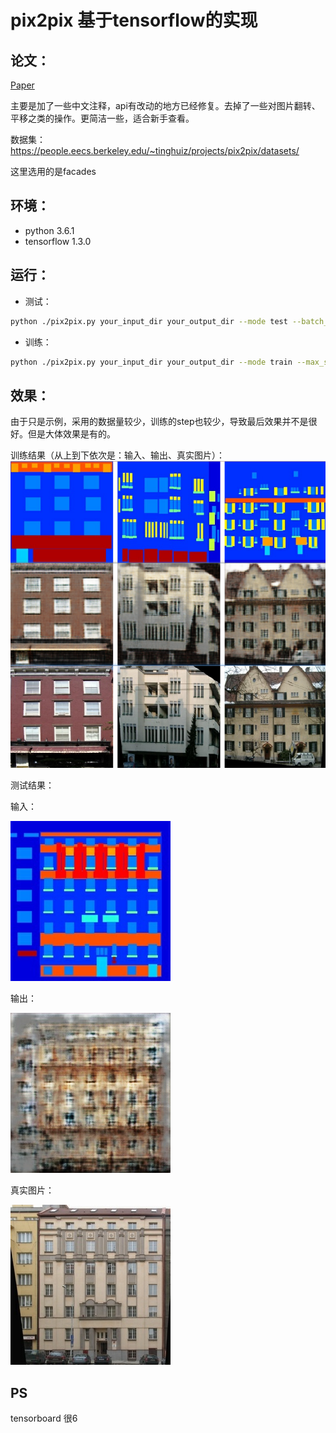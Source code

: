# pix2pix 基于tensorflow的实现
## 论文：
[Paper](https://affinelayer.com/pix2pix/)


主要是加了一些中文注释，api有改动的地方已经修复。去掉了一些对图片翻转、平移之类的操作。更简洁一些，适合新手查看。

数据集：https://people.eecs.berkeley.edu/~tinghuiz/projects/pix2pix/datasets/

这里选用的是facades
## 环境：
 - python 3.6.1
 - tensorflow 1.3.0

## 运行：
 - 测试：
 ```sh
 python ./pix2pix.py your_input_dir your_output_dir --mode test --batch_size 4 --checkpoint your_checkpoint_dir --ngf 16 --ndf 16
```
 - 训练：
```sh
python ./pix2pix.py your_input_dir your_output_dir --mode train --max_steps 500 --summary_freq 10 --progress_freq 10 --batch_size 4 --ngf 16 --ndf 16
```
## 效果：

由于只是示例，采用的数据量较少，训练的step也较少，导致最后效果并不是很好。但是大体效果是有的。

训练结果（从上到下依次是：输入、输出、真实图片）：
<img src='docs/train/train_result.png'>

测试结果：

输入：

<img src='docs/test/1-input.jpg'>

输出：

<img src='docs/test/1-output.jpg'>

真实图片：

<img src='docs/test/1-target.jpg'>


## PS

tensorboard 很6




